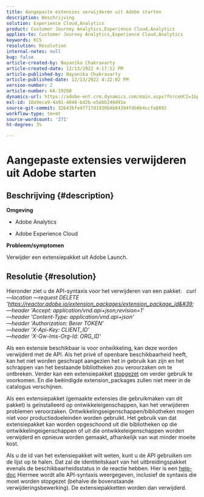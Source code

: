 ```yaml
---
title: Aangepaste extensies verwijderen uit Adobe starten
description: Beschrijving
solution: Experience Cloud,Analytics
product: Customer Journey Analytics,Experience Cloud,Analytics
applies-to: Customer Journey Analytics,Experience Cloud,Analytics
keywords: KCS
resolution: Resolution
internal-notes: null
bug: false
article-created-by: Nayanika Chakravarty
article-created-date: 12/13/2022 4:17:12 PM
article-published-by: Nayanika Chakravarty
article-published-date: 12/13/2022 4:22:02 PM
version-number: 2
article-number: KA-19200
dynamics-url: https://adobe-ent.crm.dynamics.com/main.aspx?forceUCI=1&pagetype=entityrecord&etn=knowledgearticle&id=19cfd893-017b-ed11-81ac-6045bd006a22
exl-id: 10a9eca9-4a91-4848-bd2b-e5ebb246d91e
source-git-commit: 32643bfe4f717d1930b4b84394fdb6b4ccfa8692
workflow-type: tm+mt
source-wordcount: '271'
ht-degree: 3%

---
```


# Aangepaste extensies verwijderen uit Adobe starten

## Beschrijving {#description}


<b>Omgeving</b>

- Adobe Analytics

- Adobe Experience Cloud

<b>Probleem/symptomen</b>

Verwijder een extensiepakket uit Adobe Launch.


## Resolutie {#resolution}


Hieronder ziet u de API-syntaxis voor het verwijderen van een pakket:
 
*curl —location —request DELETE &#39;https://reactor.adobe.io/extension_packages/extension_package_id&#39; \
—header &#39;Accept: application/vnd.api+json;revision=1&#39; \
—header &#39;Content-Type: application/vnd.api+json&#39; \
—header &#39;Authorization: Berer TOKEN&#39; \
—header &#39;X-Api-Key: CLIENT_ID&#39; \
—header &#39;X-Gw-Ims-Org-Id: ORG_ID&#39;*

Als een extensie beschikbaar is voor ontwikkeling, kan deze worden verwijderd met de API. Als het privé of openbare beschikbaarheid heeft, kan het niet worden geschrapt aangezien het in gebruik kan zijn en het schrappen van het bestaande bibliotheken zou veroorzaken om te ontbreken. Verder kan een extensiepakket [stopgezet](https://experienceleague.adobe.com/docs/experience-platform/tags/api/endpoints/extension-packages.html?lang=en#discontinue) om verder gebruik te voorkomen. En die beëindigde extension_packages zullen niet meer in de catalogus verschijnen.

Als een extensiepakket (gemaakte extensies die gebruikmaken van dit pakket) is geïnstalleerd op ontwikkeleigenschappen, kan het verwijderen problemen veroorzaken. Ontwikkelingseigenschappen/bibliotheken mogen niet voor productiedoeleinden worden gebruikt. Het gebruik van dat extensiepakket kan worden opgeschoond uit die bibliotheken op die ontwikkelingeigenschappen of uit die ontwikkeleigenschappen worden verwijderd en opnieuw worden gemaakt, afhankelijk van wat minder moeite kost.

Als u de id van het extensiepakket wilt weten, kunt u de API gebruiken om de lijst op te halen. Dat zal de identiteitskaart van het uitbreidingspakket evenals de beschikbaarheidsstatus in de reactie hebben. Hier is een [help-doc](https://experienceleague.adobe.com/docs/experience-platform/tags/api/endpoints/extension-packages.html?lang=en#list) Hiermee wordt alle API-syntaxis weergegeven, inclusief de syntaxis die moet worden stopgezet (behalve de bovenstaande verwijderingsbewerking). De extensiepakketten worden dan verwijderd.
